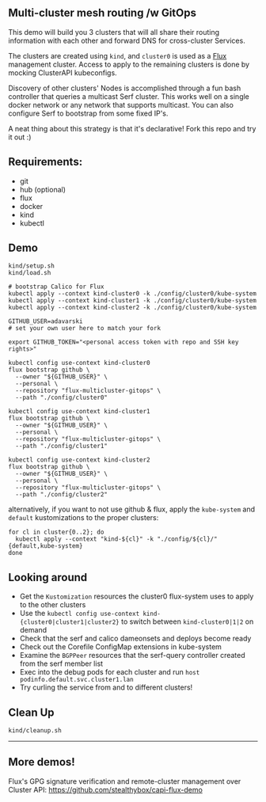 ## Multi-cluster mesh routing /w GitOps
This demo will build you 3 clusters that will all
share their routing information with each other and
forward DNS for cross-cluster Services.

The clusters are created using `kind`, and
`cluster0` is used as a [Flux](https://fluxcd.io) management cluster.
Access to apply to the remaining clusters is done by mocking ClusterAPI kubeconfigs.

Discovery of other clusters' Nodes is accomplished through
a fun bash controller that queries a multicast Serf cluster.
This works well on a single docker network or any network that supports multicast.
You can also configure Serf to bootstrap from some fixed IP's.

A neat thing about this strategy is that it's declarative!
Fork this repo and try it out :)

## Requirements:
   - git
   - hub (optional)
   - flux
   - docker
   - kind
   - kubectl

## Demo

```shell
kind/setup.sh
kind/load.sh

# bootstrap Calico for Flux
kubectl apply --context kind-cluster0 -k ./config/cluster0/kube-system
kubectl apply --context kind-cluster1 -k ./config/cluster0/kube-system
kubectl apply --context kind-cluster2 -k ./config/cluster0/kube-system

GITHUB_USER=adavarski
# set your own user here to match your fork

export GITHUB_TOKEN="<personal access token with repo and SSH key rights>"

kubectl config use-context kind-cluster0
flux bootstrap github \
  --owner "${GITHUB_USER}" \
  --personal \
  --repository "flux-multicluster-gitops" \
  --path "./config/cluster0"

kubectl config use-context kind-cluster1
flux bootstrap github \
  --owner "${GITHUB_USER}" \
  --personal \
  --repository "flux-multicluster-gitops" \
  --path "./config/cluster1"

kubectl config use-context kind-cluster2
flux bootstrap github \
  --owner "${GITHUB_USER}" \
  --personal \
  --repository "flux-multicluster-gitops" \
  --path "./config/cluster2"
```
alternatively, if you want to not use github & flux, apply the `kube-system` and `default` kustomizations to the proper clusters:
```shell
for cl in cluster{0..2}; do
  kubectl apply --context "kind-${cl}" -k "./config/${cl}/"{default,kube-system}
done
```

## Looking around
- Get the `Kustomization` resources the cluster0 flux-system uses to apply to the other clusters
- Use the `kubectl config use-context kind-{cluster0|cluster1|cluster2}` to switch between `kind-cluster0|1|2` on demand
- Check that the serf and calico dameonsets and deploys become ready
- Check out the Corefile ConfigMap extensions in kube-system
- Examine the `BGPPeer` resources that the serf-query controller created from the serf member list
- Exec into the debug pods for each cluster and run `host podinfo.default.svc.cluster1.lan`
- Try curling the service from and to different clusters!


## Clean Up
```shell
kind/cleanup.sh
```

____


## More demos!
Flux's GPG signature verification and remote-cluster management over Cluster API: https://github.com/stealthybox/capi-flux-demo
